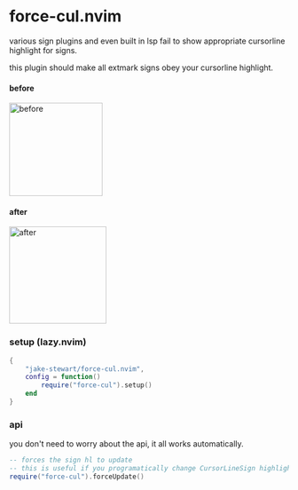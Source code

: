 # force-cul.nvim

various sign plugins and even built in lsp fail to
show appropriate cursorline highlight for signs.

this plugin should make all extmark signs obey your
cursorline highlight.

#### before
<img width="168" alt="before" src="https://github.com/user-attachments/assets/384d69c8-8eb7-459a-89ec-d45f69e7d092">

#### after
<img width="175" alt="after" src="https://github.com/user-attachments/assets/f6e8fe7e-dc5e-4471-93af-2618e00d233d">


### setup (lazy.nvim)

```lua
{
    "jake-stewart/force-cul.nvim",
    config = function()
        require("force-cul").setup()
    end
}
```

### api
you don't need to worry about the api, it all works automatically.

```lua
-- forces the sign hl to update
-- this is useful if you programatically change CursorLineSign highlight
require("force-cul").forceUpdate()
```
